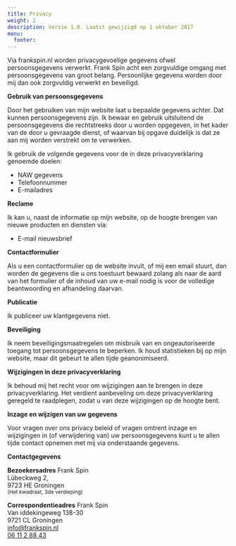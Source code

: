 ```yaml
---
title: Privacy
weight: 2
description: Versie 1.0. Laatst gewijzigd op 1 oktober 2017
menu:
  footer:
---
```


<p class="m3-b">Via frankspin.nl worden privacygevoelige gegevens ofwel persoonsgegevens verwerkt. Frank Spin acht een zorgvuldige omgang met persoonsgegevens van groot belang. Persoonlijke gegevens worden door mij dan ook zorgvuldig verwerkt en beveiligd.</p>

**Gebruik van persoonsgegevens**

<p class="m3-b">Door het gebruiken van mijn website laat u bepaalde gegevens achter. Dat kunnen persoonsgegevens zijn. Ik bewaar en gebruik uitsluitend de persoonsgegevens die rechtstreeks door u worden opgegeven, in het kader van de door u gevraagde dienst, of waarvan bij opgave duidelijk is dat ze aan mij worden verstrekt om te verwerken.</p>

<p>Ik gebruik de volgende gegevens voor de in deze privacyverklaring genoemde doelen:</p>

<ul class="m3-b list-v">
  <li>NAW gegevens</li>
  <li>Telefoonnummer</li>
  <li>E-mailadres</li>
</ul>

**Reclame**

<p class="m3-b">Ik kan u, naast de informatie op mijn website, op de hoogte brengen van nieuwe producten en diensten via: </p>
<ul class="m3-b list-v">
  <li>E-mail nieuwsbrief</li>
</ul>

<p><strong>Contactformulier</strong></p>

<p class="m3-b">Als u een contactformulier op de website invult, of mij een email stuurt, dan worden de gegevens die u ons toestuurt bewaard zolang als naar de aard van het formulier of de inhoud van uw e-mail nodig is voor de volledige beantwoording en afhandeling daarvan.  </p>


**Publicatie**

<p class="m3-b">Ik publiceer uw klantgegevens niet.</p>


**Beveiliging**

<p class="m3-b">Ik neem beveiligingsmaatregelen om misbruik van en ongeautoriseerde toegang tot persoonsgegevens te beperken. Ik houd statistieken bij op mijn website, maar dit gebeurt te allen tijde geanonimiseerd.</p>

**Wijzigingen in deze privacyverklaring**

<p class="m3-b">Ik behoud mij het recht voor om wijzigingen aan te brengen in deze privacyverklaring. Het verdient aanbeveling om deze privacyverklaring geregeld te raadplegen, zodat u van deze wijzigingen op de hoogte bent.</p>

**Inzage en wijzigen van uw gegevens**

<p class="m3-b">Voor vragen over ons privacy beleid of vragen omtrent inzage en wijzigingen in (of verwijdering van) uw persoonsgegevens kunt u te allen tijde contact opnemen met mij via onderstaande gegevens.</p>


**Contactgegevens**
<p class="m3-b">
<strong class="block f5">Bezoekersadres</strong>
Frank Spin<br>
Lübeckweg 2, <br>
9723 HE Groningen<br>
<small>(Het kwadraat, 3de verdieping)</small></p>

<p>
<strong class="block f5">Correspondentieadres</strong>
Frank Spin<br>
Van iddekingeweg 138-30 <br>
9721 CL Groningen<br>
<a href="mailto:info@frankspin.nl">info@frankspin.nl</a><br>
<a href="tel:+31611728843">06 11 2 88 43</a>
</p>
